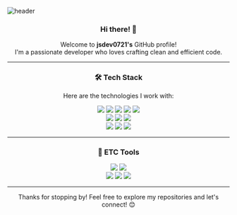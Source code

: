 ![header](https://capsule-render.vercel.app/api?type=waving&color=auto&height=250&section=header&text=Welcome&fontSize=70&animation=fadeIn&fontAlignY=40&desc=jsdev0721's%20GitHub%20Profile&descAlignY=55&descAlign=62)

<div align="center">

### Hi there! 👋  
Welcome to **jsdev0721's** GitHub profile!  
I'm a passionate developer who loves crafting clean and efficient code.

---

### 🛠️ Tech Stack  
Here are the technologies I work with:

<img src="https://img.shields.io/badge/Java-007396?style=flat-square&logo=java&logoColor=white"/> 
<img src="https://img.shields.io/badge/Spring Boot-6DB33F?style=flat-square&logo=springboot&logoColor=white"/> 
<img src="https://img.shields.io/badge/Spring-6DB33F?style=flat-square&logo=spring&logoColor=white"/> 
<img src="https://img.shields.io/badge/MySQL-4479A1?style=flat-square&logo=mysql&logoColor=white"/> 
<img src="https://img.shields.io/badge/Oracle-F80000?style=flat-square&logo=oracle&logoColor=white"/><br>
<img src="https://img.shields.io/badge/JavaScript-F7DF1E?style=flat-square&logo=javascript&logoColor=white"/> 
<img src="https://img.shields.io/badge/HTML5-E34F26?style=flat-square&logo=html5&logoColor=white"/> 
<img src="https://img.shields.io/badge/CSS3-1572B6?style=flat-square&logo=css3&logoColor=white"/><br>
<img src="https://img.shields.io/badge/Thymeleaf-005F0F?style=flat-square&logo=thymeleaf&logoColor=white"/> 
<img src="https://img.shields.io/badge/Jquery-0769AD?style=flat-square&logo=jquery&logoColor=white"/> 
<img src="https://img.shields.io/badge/Bootstrap-7952B3?style=flat-square&logo=bootstrap&logoColor=white"/>

---

### 🧰 ETC Tools

<img src="https://img.shields.io/badge/GitHub-181717?style=flat-square&logo=github&logoColor=white"/> 
<img src="https://img.shields.io/badge/GitHub Desktop-6E5494?style=flat-square&logo=github&logoColor=white"/> <br>
<img src="https://img.shields.io/badge/Amazon Lightsail-FF9900?style=flat-square&logo=amazonwebservices&logoColor=white"/> 
<img src="https://img.shields.io/badge/Ubuntu-E95420?style=flat-square&logo=ubuntu&logoColor=white"/> 
<img src="https://img.shields.io/badge/Nginx-009639?style=flat-square&logo=nginx&logoColor=white"/> 

---

Thanks for stopping by! Feel free to explore my repositories and let's connect! 😊

</div>
